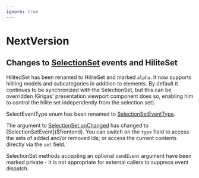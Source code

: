 ```yaml
---
ignore: true
---
```

# NextVersion

## Changes to [SelectionSet]($frontend) events and HiliteSet

HilitedSet has been renamed to HiliteSet and marked `alpha`. It now supports hiliting models and subcategories in addition to elements. By default it continues to be synchronized with the SelectionSet, but this can be overridden (Grigas' presentation viewport component does so, enabling him to control the hilite set independently from the selection set).

SelectEventType enum has been renamed to [SelectionSetEventType]($frontend).

The argument to [SelectionSet.onChanged]($frontend) has changed to [SelectionSetEvent]($frontend). You can switch on the `type` field to access the sets of added and/or removed Ids; or access the current contents directly via the `set` field.

SelectionSet methods accepting an optional `sendEvent` argument have been marked private - it is not appropriate for external callers to suppress event dispatch.
